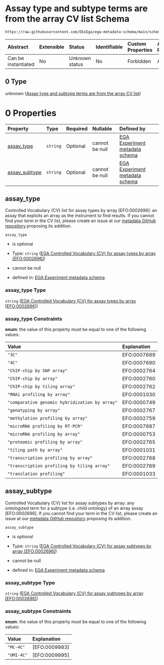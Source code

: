 # Assay type and subtype terms are from the array CV list Schema

```txt
https://raw.githubusercontent.com/EbiEga/ega-metadata-schema/main/schemas/EGA.experiment.json#/properties/assay_type_descriptor/anyOf/1/oneOf/0
```



| Abstract            | Extensible | Status         | Identifiable | Custom Properties | Additional Properties | Access Restrictions | Defined In                                                                           |
| :------------------ | :--------- | :------------- | :----------- | :---------------- | :-------------------- | :------------------ | :----------------------------------------------------------------------------------- |
| Can be instantiated | No         | Unknown status | No           | Forbidden         | Allowed               | none                | [EGA.experiment.json\*](../../../schemas/EGA.experiment.json "open original schema") |

## 0 Type

unknown ([Assay type and subtype terms are from the array CV list](ega-9-properties-type-of-assay-anyof-assay-subtypes-match-arraysequencer-assays-oneof-assay-type-and-subtype-terms-are-from-the-array-cv-list.md))

# 0 Properties

| Property                         | Type     | Required | Nullable       | Defined by                                                                                                                                                                                                                                                         |
| :------------------------------- | :------- | :------- | :------------- | :----------------------------------------------------------------------------------------------------------------------------------------------------------------------------------------------------------------------------------------------------------------- |
| [assay\_type](#assay_type)       | `string` | Optional | cannot be null | [EGA Experiment metadata schema](ega-5.md "https://raw.githubusercontent.com/EbiEga/ega-metadata-schema/main/schemas/controlled_vocabulary_schemas/EGA.cv.assay_type_by_array.json#/properties/assay_type_descriptor/anyOf/1/oneOf/0/properties/assay_type")       |
| [assay\_subtype](#assay_subtype) | `string` | Optional | cannot be null | [EGA Experiment metadata schema](ega-3.md "https://raw.githubusercontent.com/EbiEga/ega-metadata-schema/main/schemas/controlled_vocabulary_schemas/EGA.cv.assay_subtype_by_array.json#/properties/assay_type_descriptor/anyOf/1/oneOf/0/properties/assay_subtype") |

## assay\_type

Controlled Vocabulary (CV) list for assay types by array \[EFO:0002696]: an assay that exploits an array as the instrument to find results. If you cannot find your term in the CV list, please create an issue at our [metadata GitHub repository](https://github.com/EbiEga/ega-metadata-schema/issues/new/choose) proposing its addition.

`assay_type`

*   is optional

*   Type: `string` ([EGA Controlled Vocabulary (CV) for assay types by array \[EFO:0002696\]](ega-5.md))

*   cannot be null

*   defined in: [EGA Experiment metadata schema](ega-5.md "https://raw.githubusercontent.com/EbiEga/ega-metadata-schema/main/schemas/controlled_vocabulary_schemas/EGA.cv.assay_type_by_array.json#/properties/assay_type_descriptor/anyOf/1/oneOf/0/properties/assay_type")

### assay\_type Type

`string` ([EGA Controlled Vocabulary (CV) for assay types by array \[EFO:0002696\]](ega-5.md))

### assay\_type Constraints

**enum**: the value of this property must be equal to one of the following values:

| Value                                          | Explanation |
| :--------------------------------------------- | :---------- |
| `"3C"`                                         | EFO:0007689 |
| `"4C"`                                         | EFO:0007690 |
| `"ChIP-chip by SNP array"`                     | EFO:0002764 |
| `"ChIP-chip by array"`                         | EFO:0002760 |
| `"ChIP-chip by tiling array"`                  | EFO:0002762 |
| `"RNAi profiling by array"`                    | EFO:0001030 |
| `"comparative genomic hybridization by array"` | EFO:0000749 |
| `"genotyping by array"`                        | EFO:0002767 |
| `"methylation profiling by array"`             | EFO:0002759 |
| `"microRNA profiling by RT-PCR"`               | EFO:0007687 |
| `"microRNA profiling by array"`                | EFO:0000753 |
| `"proteomic profiling by array"`               | EFO:0002765 |
| `"tiling path by array"`                       | EFO:0001031 |
| `"transcription profiling by array"`           | EFO:0002768 |
| `"transcription profiling by tiling array"`    | EFO:0002769 |
| `"translation profiling"`                      | EFO:0001033 |

## assay\_subtype

Controlled Vocabulary (CV) list for assay subtypes by array: any ontologized term for a subtype (i.e. child ontology) of an array assay \[EFO:0002696]. If you cannot find your term in the CV list, please create an issue at our [metadata GitHub repository](https://github.com/EbiEga/ega-metadata-schema/issues/new/choose) proposing its addition.

`assay_subtype`

*   is optional

*   Type: `string` ([EGA Controlled Vocabulary (CV) for assay subtypes by array \[EFO:0002696\]](ega-3.md))

*   cannot be null

*   defined in: [EGA Experiment metadata schema](ega-3.md "https://raw.githubusercontent.com/EbiEga/ega-metadata-schema/main/schemas/controlled_vocabulary_schemas/EGA.cv.assay_subtype_by_array.json#/properties/assay_type_descriptor/anyOf/1/oneOf/0/properties/assay_subtype")

### assay\_subtype Type

`string` ([EGA Controlled Vocabulary (CV) for assay subtypes by array \[EFO:0002696\]](ega-3.md))

### assay\_subtype Constraints

**enum**: the value of this property must be equal to one of the following values:

| Value      | Explanation    |
| :--------- | :------------- |
| `"MC-4C"`  | \[EFO:0009983] |
| `"UMI-4C"` | \[EFO:0009995] |

